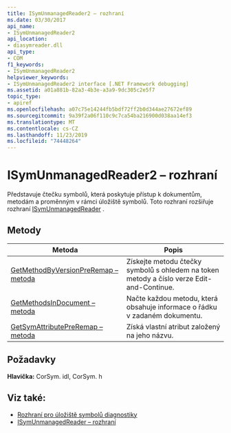 ```yaml
---
title: ISymUnmanagedReader2 – rozhraní
ms.date: 03/30/2017
api_name:
- ISymUnmanagedReader2
api_location:
- diasymreader.dll
api_type:
- COM
f1_keywords:
- ISymUnmanagedReader2
helpviewer_keywords:
- ISymUnmanagedReader2 interface [.NET Framework debugging]
ms.assetid: a01a881b-82a3-4b3e-a3a9-9dc305c2e5f7
topic_type:
- apiref
ms.openlocfilehash: a07c75e14244fb5bdf72ff2b0d344ae27672ef89
ms.sourcegitcommit: 9a39f2a06f110c9c7ca54ba216900d038aa14ef3
ms.translationtype: MT
ms.contentlocale: cs-CZ
ms.lasthandoff: 11/23/2019
ms.locfileid: "74448264"
---
```

# <a name="isymunmanagedreader2-interface"></a>ISymUnmanagedReader2 – rozhraní
Představuje čtečku symbolů, která poskytuje přístup k dokumentům, metodám a proměnným v rámci úložiště symbolů. Toto rozhraní rozšiřuje rozhraní [ISymUnmanagedReader](../../../../docs/framework/unmanaged-api/diagnostics/isymunmanagedreader-interface.md) .  
  
## <a name="methods"></a>Metody  
  
|Metoda|Popis|  
|------------|-----------------|  
|[GetMethodByVersionPreRemap – metoda](../../../../docs/framework/unmanaged-api/diagnostics/isymunmanagedreader2-getmethodbyversionpreremap-method.md)|Získejte metodu čtečky symbolů s ohledem na token metody a číslo verze Edit-and-Continue.|  
|[GetMethodsInDocument – metoda](../../../../docs/framework/unmanaged-api/diagnostics/isymunmanagedreader2-getmethodsindocument-method.md)|Načte každou metodu, která obsahuje informace o řádku v zadaném dokumentu.|  
|[GetSymAttributePreRemap – metoda](../../../../docs/framework/unmanaged-api/diagnostics/isymunmanagedreader2-getsymattributepreremap-method.md)|Získá vlastní atribut založený na jeho názvu.|  
  
## <a name="requirements"></a>Požadavky  
 **Hlavička:** CorSym. idl, CorSym. h  
  
## <a name="see-also"></a>Viz také:

- [Rozhraní pro úložiště symbolů diagnostiky](../../../../docs/framework/unmanaged-api/diagnostics/diagnostics-symbol-store-interfaces.md)
- [ISymUnmanagedReader – rozhraní](../../../../docs/framework/unmanaged-api/diagnostics/isymunmanagedreader-interface.md)
